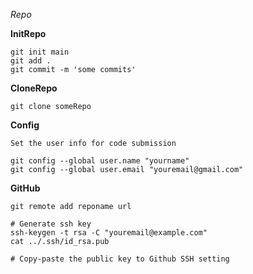 *Repo*

**InitRepo**
    
    git init main
    git add .
    git commit -m 'some commits'

**CloneRepo**

    git clone someRepo


**Config**

    Set the user info for code submission
    
    git config --global user.name "yourname"
    git config --global user.email "youremail@gmail.com"



**GitHub**

    
    git remote add reponame url
    
    # Generate ssh key
    ssh-keygen -t rsa -C "youremail@example.com"
    cat ../.ssh/id_rsa.pub
  
    # Copy-paste the public key to Github SSH setting





  

